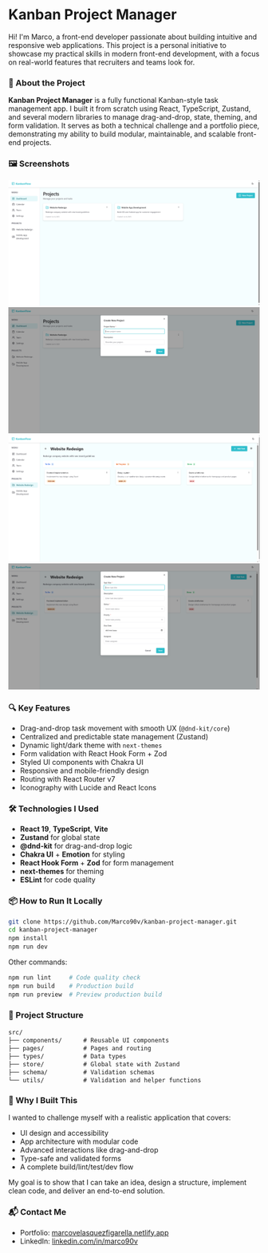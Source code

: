 # Kanban Project Manager

Hi! I'm Marco, a front-end developer passionate about building intuitive and responsive web applications. This project is a personal initiative to showcase my practical skills in modern front-end development, with a focus on real-world features that recruiters and teams look for.

### 🧩 About the Project

**Kanban Project Manager** is a fully functional Kanban-style task management app. I built it from scratch using React, TypeScript, Zustand, and several modern libraries to manage drag-and-drop, state, theming, and form validation. It serves as both a technical challenge and a portfolio piece, demonstrating my ability to build modular, maintainable, and scalable front-end projects.

### 🖼️ Screenshots

![Dashboard](./screenshots/dashboard.png)
![New Project](./screenshots/newProject.png)
![Task Dialog](./screenshots/task.png)
![New Task](./screenshots/newTask.png)

### 🔍 Key Features

* Drag-and-drop task movement with smooth UX (`@dnd-kit/core`)
* Centralized and predictable state management (Zustand)
* Dynamic light/dark theme with `next-themes`
* Form validation with React Hook Form + Zod
* Styled UI components with Chakra UI
* Responsive and mobile-friendly design
* Routing with React Router v7
* Iconography with Lucide and React Icons

### 🛠️ Technologies I Used

* **React 19**, **TypeScript**, **Vite**
* **Zustand** for global state
* **@dnd-kit** for drag-and-drop logic
* **Chakra UI** + **Emotion** for styling
* **React Hook Form** + **Zod** for form management
* **next-themes** for theming
* **ESLint** for code quality

### 📦 How to Run It Locally

```bash
git clone https://github.com/Marco90v/kanban-project-manager.git
cd kanban-project-manager
npm install
npm run dev
```

Other commands:

```bash
npm run lint     # Code quality check
npm run build    # Production build
npm run preview  # Preview production build
```

### 📁 Project Structure

```
src/
├── components/      # Reusable UI components
├── pages/           # Pages and routing
├── types/           # Data types
├── store/           # Global state with Zustand
├── schema/          # Validation schemas
└── utils/           # Validation and helper functions
```

### 🎯 Why I Built This

I wanted to challenge myself with a realistic application that covers:

* UI design and accessibility
* App architecture with modular code
* Advanced interactions like drag-and-drop
* Type-safe and validated forms
* A complete build/lint/test/dev flow

My goal is to show that I can take an idea, design a structure, implement clean code, and deliver an end-to-end solution.

### 📬 Contact Me

* Portfolio: [marcovelasquezfigarella.netlify.app](https://marcovelasquezfigarella.netlify.app/)
* LinkedIn: [linkedin.com/in/marco90v](https://linkedin.com/in/marco90v)